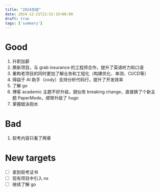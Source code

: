 ```yaml
---
title: "2024总结"
date: 2024-12-21T22:52:15+08:00
draft: true
tags: ['summary']
---
```


# Good
1. 升职加薪
2. 换新项目，与 grab insurance 的工程师合作，提升了英语听力和口语
3. 重构老项目的同时更加了解业务和工程化（构建优化、单测、CI/CD等）
4. 得益于 AI 助手（cody）支持分析代码行，提升了开发效率
5. 了解 go
6. 博客 academic 主题不好升级，貌似有 breaking change，直接换了个新主题 PaperMode，顺带升级了 hugo
7. 掌握蛙泳抱水

# Bad
1. 软考内容只看了两章

# New targets
- [ ] 拿到软考证书
- [ ] 现有项目中引入 nx
- [ ] 继续了解 go
